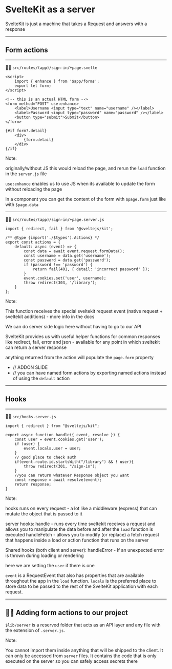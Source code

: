 # SvelteKit as a server

SvelteKit is just a machine that takes a Request and answers with a response

---

## Form actions

---

🧑‍💻 `src/routes/(app)/sign-in/+page.svelte`

```svelte
<script>
	import { enhance } from '$app/forms';
	export let form;
</script>

<!-- this is an actual HTML form -->
<form method="POST" use:enhance>
	<label>Username <input type="text" name="username" /></label>
	<label>Password <input type="password" name="password" /></label>
	<button type="submit">Submit</button>
</form>

{#if form?.detail}
	<div>
		{form.detail}
	</div>
{/if}
```

Note:

originally/without JS this would reload the page, and rerun the `load` function in the `server.js` file

`use:enhance` enables us to use JS when its available to update the form without reloading the page

In a component you can get the content of the form with `$page.form` just like with `$page.data`

---

🧑‍💻 `src/routes/(app)/sign-in/+page.server.js`

```svelte
import { redirect, fail } from '@sveltejs/kit';

/** @type {import('./$types').Actions} */
export const actions = {
	default: async (event) => {
		const data = await event.request.formData();
		const username = data.get('username');
		const password = data.get('password');
		if (password !== 'password') {
			return fail(401, { detail: 'incorrect password' });
		}
		event.cookies.set('user', username);
		throw redirect(303, '/library');
	}
};
```

Note:

This function receives the special sveltekit request event (native request + sveltekit additions) - more info in the docs

We can do server side logic here without having to go to our API

SvelteKit provides us with useful helper functions for common responses like redirect, fail, error and json - available for any point in which sveltekit can return a server response

anything returned from the action will populate the `page.form` property

- // ADDON SLIDE
- // you can have named form actions by exporting named actions instead of using the `default` action

---

## Hooks

---

🧑‍💻 `src/hooks.server.js`

```svelte
import { redirect } from "@sveltejs/kit";

export async function handle({ event, resolve }) {
	const user = event.cookies.get('user');
	if (user) {
		event.locals.user = user;
	}
	// good place to check auth
	if(event.route.id.startsWith("/library") && ! user){
		throw redirect(301, "/sign-in");
	}
	//you can return whatever Response object you want
	const response = await resolve(event);
	return response;
}
```

Note:

hooks runs on every request - a lot like a middleware (express) that can mutate the object that is passed to it

server hooks:
handle - runs every time sveltekit receives a request and allows you to manipulate the data before and after the `load` function is executed
handleFetch - allows you to modify (or replace) a fetch request that happens inside a load or action function that runs on the server

Shared hooks (both client and server):
handleError - If an unexpected error is thrown during loading or rendering

here we are setting the `user` if there is one

`event` is a RequestEvent that also has properties that are available throughout the app in the `load` function. `locals` is the preferred place to store data to be passed to the rest of the SvelteKit application with each request.

---

## 🧑‍💻 Adding form actions to our project

`$lib/server` is a reserved folder that acts as an API layer and any file with the extension of `.server.js`.

Note:

You cannot import them inside anything that will be shipped to the client. It can only be accessed from `server` files. It contains the code that is only executed on the server so you can safely access secrets there
